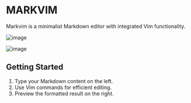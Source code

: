 # MARKVIM

Markvim is a minimalist Markdown editor with integrated Vim functionality.

![image](https://github.com/SantiagoBobrik/markvim/assets/43079605/99e97960-6ec0-46bd-a07e-1538f50a97e4)

![image](https://github.com/SantiagoBobrik/markvim/assets/43079605/1e50050a-a468-484e-bcbb-7e03b2a98ef7)


## Getting Started

1. Type your Markdown content on the left.
2. Use Vim commands for efficient editing.
3. Preview the formatted result on the right.
